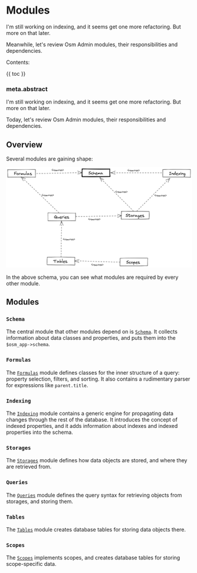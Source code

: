 # Modules

I'm still working on indexing, and it seems get one more refactoring. But more on that later.

Meanwhile, let's review Osm Admin modules, their responsibilities and dependencies.

Contents:

{{ toc }}

### meta.abstract

I'm still working on indexing, and it seems get one more refactoring. But more on that later.

Today, let's review Osm Admin modules, their responsibilities and dependencies.

## Overview

Several modules are gaining shape:

![Module Dependencies](module-dependencies.png)

In the above schema, you can see what modules are required by every other module.

## Modules

### `Schema`

The central module that other modules depend on is [`Schema`](../11/15-data-schema-hydration.md). It collects information about data classes and properties, and puts them into the `$osm_app->schema`. 

### `Formulas`

The [`Formulas`](../11/29-data-query-formulas.md) module defines classes for the inner structure of a query: property selection, filters, and sorting. It also contains a rudimentary parser for expressions like `parent.title`.

### `Indexing`

The [`Indexing`](../11/22-data-indexing-2.md) module contains a generic engine for propagating data changes through the rest of the database. It introduces the concept of indexed properties, and it adds information about indexes and indexed properties into the schema. 

### `Storages`

The [`Storages`](../11/17-data-database.md#updated-schema) module defines how data objects are stored, and where they are retrieved from.

### `Queries`

The [`Queries`](../11/23-data-queries.md) module defines the query syntax for retrieving objects from storages, and storing them.

### `Tables`

The [`Tables`](../11/17-data-database.md) module creates database tables for storing data objects there.

### `Scopes`

The [`Scopes`](../11/17-data-database.md#scopes) implements scopes, and creates database tables for storing scope-specific data.